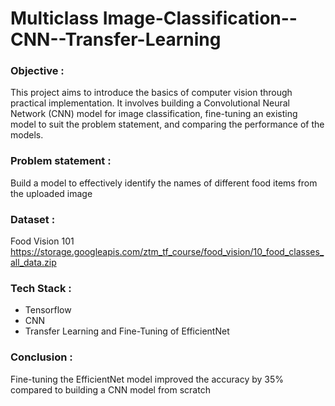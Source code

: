 # Multiclass Image-Classification--CNN--Transfer-Learning
### Objective :
This project aims to introduce the basics of computer vision through practical implementation. It involves building a Convolutional Neural Network (CNN) model for image classification, fine-tuning an existing model to suit the problem statement, and comparing the performance of the models.
### Problem statement : 
Build a model to effectively identify the names of different food items from the uploaded image
### Dataset : 
Food Vision 101  https://storage.googleapis.com/ztm_tf_course/food_vision/10_food_classes_all_data.zip
### Tech Stack : 
- Tensorflow
- CNN
- Transfer Learning and Fine-Tuning of EfficientNet
### Conclusion :
Fine-tuning the EfficientNet model improved the accuracy by 35% compared to building a CNN model from scratch
